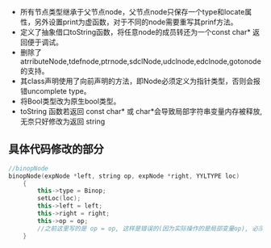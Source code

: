 - 所有节点类型继承于父节点node，父节点node只保存一个type和locate属性，另外设置print为虚函数，对于不同的node需要重写其prinf方法。
- 定义了抽象借口toString函数，将任意node的成员转还为一个const char* 返回便于调试。
- 删除了atrributeNode,tdefnode,ptrnode,sdclNode,udclnode,edclnode,gotonode的支持。
- 其class声明使用了向前声明的方法，即Node必须定义为指针类型，否则会报错uncomplete type。
- 将Bool类型改为原生bool类型。
- toString 函数若返回 const char* 或 char*会导致局部字符串变量内存被释放, 无奈只好修改为返回 string







## 具体代码修改的部分
```c++
//binopNode
binopNode(expNode *left, string op, expNode *right, YYLTYPE loc)
    {
        this->type = Binop;
        setLoc(loc);
        this->left = left;
        this->right = right;
        this->op = op; 
        //之前这里写的是 op = op, 这样是错误的(因为实际操作的是局部变量op), 必须写成 this->op = op
    }
```
